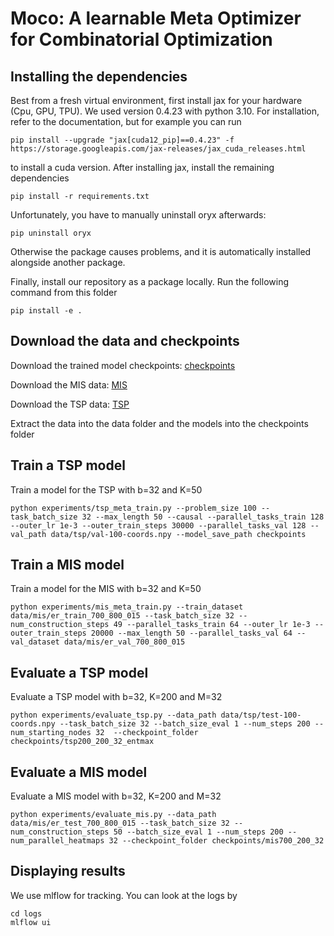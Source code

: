 # Moco: A learnable Meta Optimizer for Combinatorial Optimization

## Installing the dependencies
Best from a fresh virtual environment, first install jax for your hardware (Cpu, GPU, TPU). We used version 0.4.23 with python 3.10. For installation, refer to the documentation, but for example you can run
```
pip install --upgrade "jax[cuda12_pip]==0.4.23" -f https://storage.googleapis.com/jax-releases/jax_cuda_releases.html 
```
to install a cuda version. After installing jax, install the remaining dependencies
```
pip install -r requirements.txt
```
Unfortunately, you have to manually uninstall oryx afterwards:
```
pip uninstall oryx
```
Otherwise the package causes problems, and it is automatically installed alongside another package.

Finally, install our repository as a package locally. Run the following command from this folder
```
pip install -e .
```
## Download the data and checkpoints
Download the trained model checkpoints: [checkpoints](https://drive.google.com/file/d/1vRs-UHoZx-TNi_AKU4yg4oYWVyn1xDn9/view?usp=sharing)

Download the MIS data: [MIS](https://drive.google.com/file/d/1Ruhx4uXvEY4rZW111fOEgaoywdQeKHEf/view?usp=sharing)

Download the TSP data: [TSP](https://drive.google.com/file/d/1HLDU6aWsdHVfpu55-UJCYdbP6mtQK1nK/view?usp=sharing)

Extract the data into the data folder and the models into the checkpoints folder

## Train a TSP model
Train a model for the TSP with b=32 and K=50
```
python experiments/tsp_meta_train.py --problem_size 100 --task_batch_size 32 --max_length 50 --causal --parallel_tasks_train 128 --outer_lr 1e-3 --outer_train_steps 30000 --parallel_tasks_val 128 --val_path data/tsp/val-100-coords.npy --model_save_path checkpoints
```

## Train a MIS model
Train a model for the MIS with b=32 and K=50
```
python experiments/mis_meta_train.py --train_dataset data/mis/er_train_700_800_015 --task_batch_size 32 --num_construction_steps 49 --parallel_tasks_train 64 --outer_lr 1e-3 --outer_train_steps 20000 --max_length 50 --parallel_tasks_val 64 --val_dataset data/mis/er_val_700_800_015
```

## Evaluate a TSP model
Evaluate a TSP model with b=32, K=200 and M=32
```
python experiments/evaluate_tsp.py --data_path data/tsp/test-100-coords.npy --task_batch_size 32 --batch_size_eval 1 --num_steps 200 --num_starting_nodes 32  --checkpoint_folder checkpoints/tsp200_200_32_entmax
```

## Evaluate a MIS model
Evaluate a MIS model with b=32, K=200 and M=32
```
python experiments/evaluate_mis.py --data_path data/mis/er_test_700_800_015 --task_batch_size 32 --num_construction_steps 50 --batch_size_eval 1 --num_steps 200 --num_parallel_heatmaps 32 --checkpoint_folder checkpoints/mis700_200_32
```

## Displaying results
We use mlflow for tracking. You can look at the logs by
```
cd logs
mlflow ui
```